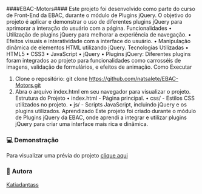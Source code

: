 ####EBAC-Motors####
Este projeto foi desenvolvido como parte do curso de Front-End da EBAC, durante o módulo de Plugins jQuery. O objetivo do projeto é aplicar e demonstrar o uso de diferentes plugins jQuery para aprimorar a interação do usuário com a página.
Funcionalidades
•	Utilização de plugins jQuery para melhorar a experiência de navegação.
•	Efeitos visuais e interatividade com a interface do usuário.
•	Manipulação dinâmica de elementos HTML utilizando jQuery.
Tecnologias Utilizadas
•	HTML5
•	CSS3
•	JavaScript
•	jQuery
•	Plugins jQuery: Diferentes plugins foram integrados ao projeto para funcionalidades como carrosséis de imagens, validação de formulários, e efeitos de animação.
Como Executar
1.	Clone o repositório:
git clone https://github.com/natsalete/EBAC-Motors.git
2.	Abra o arquivo index.html em seu navegador para visualizar o projeto.
Estrutura do Projeto
•	index.html - Página principal.
•	css/ - Estilos CSS utilizados no projeto.
•	js/ - Scripts JavaScript, incluindo jQuery e os plugins utilizados.
Aprendizado
Este projeto foi criado durante o módulo de Plugins jQuery da EBAC, onde aprendi a integrar e utilizar plugins jQuery para criar uma interface mais rica e dinâmica.
### 💻 **Demonstração** ###

Para visualizar uma prévia do projeto [clique aqui](https://ebac-motors-delta-ten.vercel.app/)

### 🙋 **Autora** ###

[Katiadantass](https://github.com/Katiadantass)
